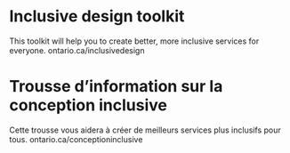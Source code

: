 # Inclusive design toolkit
This toolkit will help you to create better, more inclusive services for everyone. ontario.ca/inclusivedesign

# Trousse d’information sur la conception inclusive
Cette trousse vous aidera à créer de meilleurs services plus inclusifs pour tous. ontario.ca/conceptioninclusive
